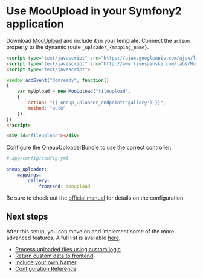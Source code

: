 Use MooUpload in your Symfony2 application
==========================================

Download [MooUpload](https://github.com/juanparati/MooUpload) and include it in your template. Connect the `action` property to the dynamic route `_uploader_{mapping_name}`.

```html
<script type="text/javascript" src="https://ajax.googleapis.com/ajax/libs/mootools/1.4.0/mootools-yui-compressed.js"></script>
<script type="text/javascript" src="http://www.livespanske.com/labs/MooUpload/MooUpload.js"></script>
<script type="text/javascript">

window.addEvent("domready", function()
{
	var myUpload = new MooUpload("fileupload",
    {
		action: "{{ oneup_uploader_endpoint('gallery') }}",
		method: "auto"
	});
});
</script>

<div id="fileupload"></div>
```

Configure the OneupUploaderBundle to use the correct controller:

```yaml
# app/config/config.yml

oneup_uploader:
    mappings:
        gallery:
            frontend: mooupload
```

Be sure to check out the [official manual](https://github.com/juanparati/MooUpload) for details on the configuration.

Next steps
----------

After this setup, you can move on and implement some of the more advanced features. A full list is available [here](https://github.com/1up-lab/OneupUploaderBundle/blob/main/doc/index.md#next-steps).

* [Process uploaded files using custom logic](custom_logic.md)
* [Return custom data to frontend](response.md)
* [Include your own Namer](custom_namer.md)
* [Configuration Reference](configuration_reference.md)
